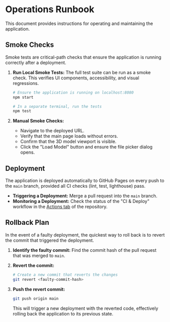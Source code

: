 # Operations Runbook

This document provides instructions for operating and maintaining the application.

## Smoke Checks

Smoke tests are critical-path checks that ensure the application is running correctly after a deployment.

1.  **Run Local Smoke Tests:**
    The full test suite can be run as a smoke check. This verifies UI components, accessibility, and visual regressions.

    ```bash
    # Ensure the application is running on localhost:8080
    npm start

    # In a separate terminal, run the tests
    npm test
    ```

2.  **Manual Smoke Checks:**
    - Navigate to the deployed URL.
    - Verify that the main page loads without errors.
    - Confirm that the 3D model viewport is visible.
    - Click the "Load Model" button and ensure the file picker dialog opens.

## Deployment

The application is deployed automatically to GitHub Pages on every push to the `main` branch, provided all CI checks (lint, test, lighthouse) pass.

- **Triggering a Deployment:** Merge a pull request into the `main` branch.
- **Monitoring a Deployment:** Check the status of the "CI & Deploy" workflow in the [Actions tab](https://github.com/melbinjp/3d_modelview/actions) of the repository.

## Rollback Plan

In the event of a faulty deployment, the quickest way to roll back is to revert the commit that triggered the deployment.

1.  **Identify the faulty commit:**
    Find the commit hash of the pull request that was merged to `main`.

2.  **Revert the commit:**

    ```bash
    # Create a new commit that reverts the changes
    git revert <faulty-commit-hash>
    ```

3.  **Push the revert commit:**
    ```bash
    git push origin main
    ```
    This will trigger a new deployment with the reverted code, effectively rolling back the application to its previous state.
